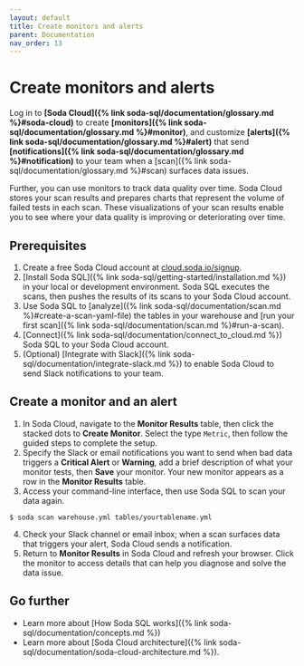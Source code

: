 ```yaml
---
layout: default
title: Create monitors and alerts
parent: Documentation
nav_order: 13
---
```


# Create monitors and alerts

Log in to **[Soda Cloud]({% link soda-sql/documentation/glossary.md %}#soda-cloud)** to create **[monitors]({% link soda-sql/documentation/glossary.md %}#monitor)**, and customize **[alerts]({% link soda-sql/documentation/glossary.md %}#alert)** that send **[notifications]({% link soda-sql/documentation/glossary.md %}#notification)** to your team when a [scan]({% link soda-sql/documentation/glossary.md %}#scan) surfaces data issues.

Further, you can use monitors to track data quality over time. Soda Cloud stores your scan results and prepares charts that represent the volume of failed tests in each scan. These visualizations of your scan results enable you to see where your data quality is improving or deteriorating over time.


## Prerequisites

1. Create a free Soda Cloud account at [cloud.soda.io/signup](https://cloud.soda.io/signup).
2. [Install Soda SQL]({% link soda-sql/getting-started/installation.md %}) in your local or development environment. Soda SQL executes the scans, then pushes the results of its scans to your Soda Cloud account.
3. Use Soda SQL to [analyze]({% link soda-sql/documentation/scan.md %}#create-a-scan-yaml-file) the tables in your warehouse and [run your first scan]({% link soda-sql/documentation/scan.md %}#run-a-scan).
4. [Connect]({% link soda-sql/documentation/connect_to_cloud.md %}) Soda SQL to your Soda Cloud account.
5. (Optional) [Integrate with Slack]({% link soda-sql/documentation/integrate-slack.md %}) to enable Soda Cloud to send Slack notifications to your team.


## Create a monitor and an alert

1. In Soda Cloud, navigate to the **Monitor Results** table, then click the stacked dots to **Create Monitor**. Select the type `Metric`, then follow the guided steps to complete the setup.
2. Specify the Slack or email notifications you want to send when bad data triggers a **Critical Alert** or **Warning**, add a brief description of what your monitor tests, then **Save** your monitor. Your new monitor appears as a row in the **Monitor Results** table.
3. Access your command-line interface, then use Soda SQL to scan your data again.
``` shell
$ soda scan warehouse.yml tables/yourtablename.yml
```
4. Check your Slack channel or email inbox; when a scan surfaces data that triggers your alert, Soda Cloud sends a notification.
5. Return to **Monitor Results** in Soda Cloud and refresh your browser. Click the monitor to access details that can help you diagnose and solve the data issue.


## Go further

* Learn more about [How Soda SQL works]({% link soda-sql/documentation/concepts.md %})
* Learn more about [Soda Cloud architecture]({% link soda-sql/documentation/soda-cloud-architecture.md %}).